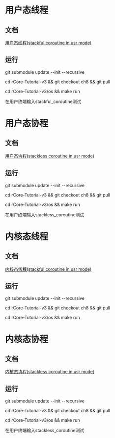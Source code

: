 # 用户态线程

## 文档
[用户态线程(stackful coroutine in usr mode)](./user_stackful_coroutine.md)
## 运行
git submodule update --init --recursive

cd rCore-Tutorial-v3 && git checkout ch8 && git pull

cd rCore-Tutorial-v3/os && make run

在用户终端输入stackful_coroutine测试


# 用户态协程

## 文档
[用户态协程(stackless coroutine in usr mode)](./user_stackless_coroutine.md)
## 运行
git submodule update --init --recursive

cd rCore-Tutorial-v3 && git checkout ch8 && git pull

cd rCore-Tutorial-v3/os && make run

在用户终端输入stackless_coroutine测试


# 内核态线程

## 文档
[内核态线程(stackful coroutine in usr mode)](./kernel_stackful_coroutine.md)
## 运行
git submodule update --init --recursive

cd rCore-Tutorial-v3 && git checkout ch8 && git pull

cd rCore-Tutorial-v3/os && make run


# 内核态协程

## 文档
[内核态协程(stackless coroutine in usr mode)](./user_stackless_coroutine.md)
## 运行
git submodule update --init --recursive

cd rCore-Tutorial-v3 && git checkout ch8 && git pull

cd rCore-Tutorial-v3/os && make run

在用户终端输入stackless_coroutine测试

